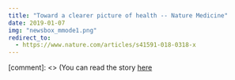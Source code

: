 ```yaml
---
title: "Toward a clearer picture of health -- Nature Medicine"
date: 2019-01-07
img: "newsbox_mmode1.png"
redirect_to:
  - https://www.nature.com/articles/s41591-018-0318-x
---
```


[comment]: <> (You can read the story [here](https://www.nature.com/articles/s41591-018-0318-x)
